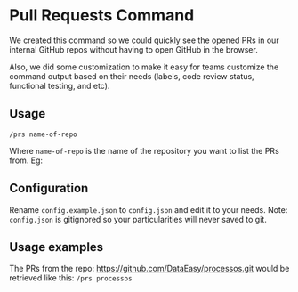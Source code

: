 Pull Requests Command
=====================

We created this command so we could quickly see the opened PRs in our internal GitHub repos without having to open GitHub in the browser.

Also, we did some customization to make it easy for teams customize the command output based on their needs (labels, code review status, functional testing, and etc).

## Usage

    /prs name-of-repo

Where `name-of-repo` is the name of the repository you want to list the PRs from. Eg:

## Configuration

Rename `config.example.json` to `config.json` and edit it to your needs.
Note: `config.json` is gitignored so your particularities will never saved to git.

## Usage examples

The PRs from the repo: https://github.com/DataEasy/processos.git would be retrieved like this: `/prs processos`
